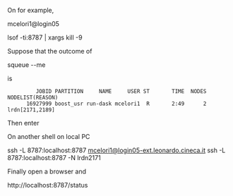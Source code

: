 On for example, 

mcelori1@login05

lsof -ti:8787 | xargs kill -9

Suppose that the outcome of 

squeue --me

is

             JOBID PARTITION     NAME     USER ST       TIME  NODES NODELIST(REASON)
          16927999 boost_usr run-dask mcelori1  R       2:49      2 lrdn[2171,2189]


Then enter

On another shell on local PC

ssh -L 8787:localhost:8787 mcelori1@login05-ext.leonardo.cineca.it ssh -L 8787:localhost:8787 -N lrdn2171

Finally open a browser and

http://localhost:8787/status


